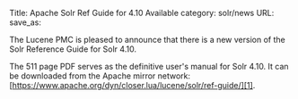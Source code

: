 Title: Apache Solr Ref Guide for 4.10 Available
category: solr/news
URL: 
save_as: 

The Lucene PMC is pleased to announce that there is a new version of the
Solr Reference Guide for Solr 4.10.

The 511 page PDF serves as the definitive user's manual for Solr 4.10. It
can be downloaded from the Apache mirror network:
[https://www.apache.org/dyn/closer.lua/lucene/solr/ref-guide/][1].

[1]: https://www.apache.org/dyn/closer.cgi/lucene/solr/ref-guide/
